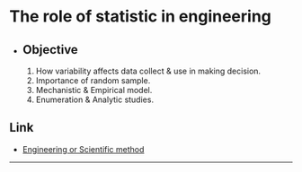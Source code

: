 # The role of statistic in engineering

* ## Objective
  1.  How variability affects data collect & use in making decision.
  2.  Importance of random sample.
  3.  Mechanistic & Empirical model.
  4.  Enumeration & Analytic studies.

## Link

* [Engineering or Scientific method](##Objective)


****

#
